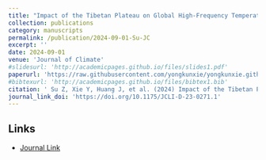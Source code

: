 ```yaml
---
title: "Impact of the Tibetan Plateau on Global High-Frequency Temperature Variability"
collection: publications
category: manuscripts
permalink: /publication/2024-09-01-Su-JC
excerpt: ''
date: 2024-09-01
venue: 'Journal of Climate'
#slidesurl: 'http://academicpages.github.io/files/slides1.pdf'
paperurl: 'https://raw.githubusercontent.com/yongkunxie/yongkunxie.github.io/main/files/2024-09-01-Su-JC.pdf'
#bibtexurl: 'http://academicpages.github.io/files/bibtex1.bib'
citation: ' Su Z, Xie Y, Huang J, et al. (2024) Impact of the Tibetan Plateau on Global High-Frequency Temperature Variability. Journal of Climate, 37, 4347–4365.'
journal_link_doi: 'https://doi.org/10.1175/JCLI-D-23-0271.1'
---
```

<!-- 在页面内容中添加链接显示 -->
<h2>Links</h2>
<ul>
    <li><a href="{{ page.journal_link_doi }}">Journal Link</a></li>
</ul>
